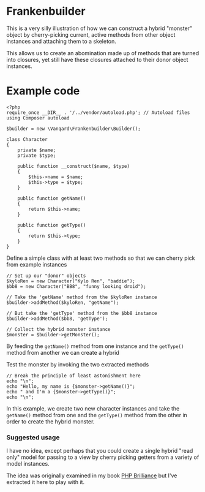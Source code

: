 # Frankenbuilder

This is a very silly illustration of how we can construct a hybrid "monster" object by cherry-picking current, active methods from other object instances and attaching them to a skeleton.

This allows us to create an abomination made up of methods that are turned into closures, yet still have these closures attached to their donor object instances. 


# Example code



    <?php 
    require_once __DIR__ . '/../vendor/autoload.php'; // Autoload files using Composer autoload
    
    $builder = new \Vanqard\Frankenbuilder\Builder();
    
    class Character
    {
        private $name;
        private $type;
        
        public function __construct($name, $type)
        {
            $this->name = $name;
            $this->type = $type;
        }
    
        public function getName()
        {
            return $this->name;
        }
        
        public function getType()
        {
            return $this->type;
        }
    }

Define a simple class with at least two methods so that we can cherry pick from example instances


    // Set up our "donor" objects
    $kyloRen = new Character("Kylo Ren", "baddie");
    $bb8 = new Character("BB8", "funny looking droid");
    
    // Take the 'getName' method from the $kyloRen instance
    $builder->addMethod($kyloRen, "getName");
    
    // But take the 'getType' method from the $bb8 instance
    $builder->addMethod($bb8, 'getType');
    
    // Collect the hybrid monster instance
    $monster = $builder->getMonster();

By feeding the `getName()` method from one instance and the `getType()` method from another we can create a hybrid


Test the monster by invoking the two extracted methods
    
    // Break the principle of least astonishment here
    echo "\n";
    echo "Hello, my name is {$monster->getName()}";
    echo " and I'm a {$monster->getType()}";
    echo "\n";



In this example, we create two new character instances and take the `getName()` method from one and the `getType()` method from the other in order to create the hybrid monster. 

### Suggested usage

I have no idea, except perhaps that you could create a single hybrid "read only" model for passing to a view by cherry picking getters from a variety of model instances. 

The idea was originally examined in my book [PHP Brilliance](https://phpbrilliance.com) but I've extracted it here to play with it.